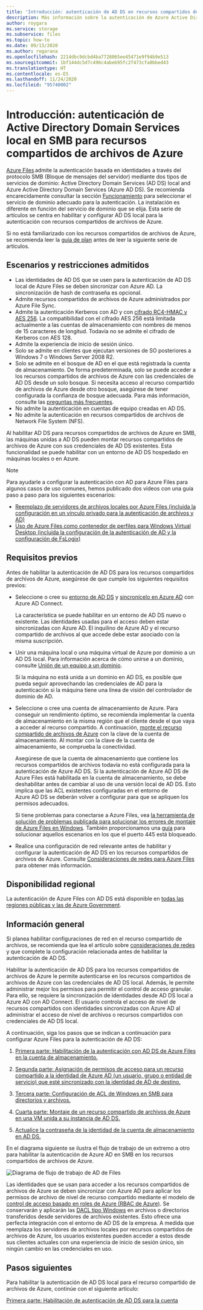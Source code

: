 ```yaml
---
title: 'Introducción: autenticación de AD DS en recursos compartidos de archivos de Azure'
description: Más información sobre la autenticación de Azure Active Directory Domain Services (Azure DS) para recursos compartidos de archivos de Azure En este artículo se abordan los escenarios de soporte técnico y la disponibilidad, y se explica cómo funcionan los permisos entre AD DS y Azure Active Directory.
author: roygara
ms.service: storage
ms.subservice: files
ms.topic: how-to
ms.date: 09/13/2020
ms.author: rogarana
ms.openlocfilehash: 2214dbc9dcbd4ba7728065ee45471e9f94b9e513
ms.sourcegitcommit: 1bf144dc5d7c496c4abeb95fc2f473cfa0bbed43
ms.translationtype: HT
ms.contentlocale: es-ES
ms.lasthandoff: 11/24/2020
ms.locfileid: "95740002"
---
```

# <a name="overview---on-premises-active-directory-domain-services-authentication-over-smb-for-azure-file-shares"></a>Introducción: autenticación de Active Directory Domain Services local en SMB para recursos compartidos de archivos de Azure

[Azure Files](storage-files-introduction.md) admite la autenticación basada en identidades a través del protocolo SMB (Bloque de mensajes del servidor) mediante dos tipos de servicios de dominio: Active Directory Domain Services (AD DS) local and Azure Active Directory Domain Services (Azure AD DS). Se recomienda encarecidamente consultar la sección [Funcionamiento](./storage-files-active-directory-overview.md#how-it-works) para seleccionar el servicio de dominio adecuado para la autenticación. La instalación es diferente en función del servicio de dominio que se elija. Esta serie de artículos se centra en habilitar y configurar AD DS local para la autenticación con recursos compartidos de archivos de Azure.

Si no está familiarizado con los recursos compartidos de archivos de Azure, se recomienda leer la [guía de plan](storage-files-planning.md) antes de leer la siguiente serie de artículos.

## <a name="supported-scenarios-and-restrictions"></a>Escenarios y restricciones admitidos

- Las identidades de AD DS que se usen para la autenticación de AD DS local de Azure Files se deben sincronizar con Azure AD. La sincronización de hash de contraseña es opcional. 
- Admite recursos compartidos de archivos de Azure administrados por Azure File Sync.
- Admite la autenticación Kerberos con AD y con [cifrado RC4-HMAC y AES 256](./storage-troubleshoot-windows-file-connection-problems.md#azure-files-on-premises-ad-ds-authentication-support-for-aes-256-kerberos-encryption). La compatibilidad con el cifrado AES 256 está limitada actualmente a las cuentas de almacenamiento con nombres de menos de 15 caracteres de longitud. Todavía no se admite el cifrado de Kerberos con AES 128.
- Admite la experiencia de inicio de sesión único.
- Solo se admite en clientes que ejecutan versiones de SO posteriores a Windows 7 o Windows Server 2008 R2.
- Solo se admite en el bosque de AD en el que está registrada la cuenta de almacenamiento. De forma predeterminada, solo se puede acceder a los recursos compartidos de archivos de Azure con las credenciales de AD DS desde un solo bosque. Si necesita acceso al recurso compartido de archivos de Azure desde otro bosque, asegúrese de tener configurada la confianza de bosque adecuada. Para más información, consulte las [preguntas más frecuentes](storage-files-faq.md#ad-ds--azure-ad-ds-authentication).
- No admite la autenticación en cuentas de equipo creadas en AD DS.
- No admite la autenticación en recursos compartidos de archivos de Network File System (NFS).

Al habilitar AD DS para recursos compartidos de archivos de Azure en SMB, las máquinas unidas a AD DS pueden montar recursos compartidos de archivos de Azure con sus credenciales de AD DS existentes. Esta funcionalidad se puede habilitar con un entorno de AD DS hospedado en máquinas locales o en Azure.

> [!NOTE]
> Para ayudarle a configurar la autenticación con AD para Azure Files para algunos casos de uso comunes, hemos publicado dos vídeos con una guía paso a paso para los siguientes escenarios:
> - [Reemplazo de servidores de archivos locales por Azure Files (incluida la configuración en un vínculo privado para la autenticación de archivos y AD)](https://sec.ch9.ms/ch9/3358/0addac01-3606-4e30-ad7b-f195f3ab3358/ITOpsTalkAzureFiles_high.mp4)
> - [Uso de Azure Files como contenedor de perfiles para Windows Virtual Desktop (incluida la configuración de la autenticación de AD y la configuración de FsLogix)](https://www.youtube.com/embed/9S5A1IJqfOQ)

## <a name="prerequisites"></a>Requisitos previos 

Antes de habilitar la autenticación de AD DS para los recursos compartidos de archivos de Azure, asegúrese de que cumple los siguientes requisitos previos: 

- Seleccione o cree su [entorno de AD DS](/windows-server/identity/ad-ds/get-started/virtual-dc/active-directory-domain-services-overview) y [sincronícelo en Azure AD](../../active-directory/hybrid/how-to-connect-install-roadmap.md) con Azure AD Connect. 

    La característica se puede habilitar en un entorno de AD DS nuevo o existente. Las identidades usadas para el acceso deben estar sincronizadas con Azure AD. El inquilino de Azure AD y el recurso compartido de archivos al que accede debe estar asociado con la misma suscripción.

- Unir una máquina local o una máquina virtual de Azure por dominio a un AD DS local. Para información acerca de cómo unirse a un dominio, consulte [Unión de un equipo a un dominio](/windows-server/identity/ad-fs/deployment/join-a-computer-to-a-domain).

    Si la máquina no está unida a un dominio en AD DS, es posible que pueda seguir aprovechando las credenciales de AD para la autenticación si la máquina tiene una línea de visión del controlador de dominio de AD.

- Seleccione o cree una cuenta de almacenamiento de Azure.  Para conseguir un rendimiento óptimo, se recomienda implementar la cuenta de almacenamiento en la misma región que el cliente desde el que vaya a acceder al recurso compartido. A continuación, [monte el recurso compartido de archivos de Azure](storage-how-to-use-files-windows.md) con la clave de la cuenta de almacenamiento. Al montar con la clave de la cuenta de almacenamiento, se comprueba la conectividad.

    Asegúrese de que la cuenta de almacenamiento que contiene los recursos compartidos de archivos todavía no está configurada para la autenticación de Azure AD DS. Si la autenticación de Azure AD DS de Azure Files está habilitada en la cuenta de almacenamiento, se debe deshabilitar antes de cambiar al uso de una versión local de AD DS. Esto implica que las ACL existentes configuradas en el entorno de Azure AD DS se deberán volver a configurar para que se apliquen los permisos adecuados.


    Si tiene problemas para conectarse a Azure Files, vea [la herramienta de solución de problemas publicada para solucionar los errores de montaje de Azure Files en Windows](https://azure.microsoft.com/blog/new-troubleshooting-diagnostics-for-azure-files-mounting-errors-on-windows/). También proporcionamos una [guía](./storage-files-faq.md#on-premises-access) para solucionar aquellos escenarios en los que el puerto 445 está bloqueado. 


- Realice una configuración de red relevante antes de habilitar y configurar la autenticación de AD DS en los recursos compartidos de archivos de Azure. Consulte [Consideraciones de redes para Azure Files](storage-files-networking-overview.md) para obtener más información.

## <a name="regional-availability"></a>Disponibilidad regional

La autenticación de Azure Files con AD DS está disponible en [todas las regiones públicas y las de Azure Government](https://azure.microsoft.com/global-infrastructure/locations/).

## <a name="overview"></a>Información general

Si planea habilitar configuraciones de red en el recurso compartido de archivos, se recomienda que lea el artículo sobre [consideraciones de redes](./storage-files-networking-overview.md) y que complete la configuración relacionada antes de habilitar la autenticación de AD DS.

Habilitar la autenticación de AD DS para los recursos compartidos de archivos de Azure le permite autenticarse en los recursos compartidos de archivos de Azure con las credenciales de AD DS local. Además, le permite administrar mejor los permisos para permitir el control de acceso granular. Para ello, se requiere la sincronización de identidades desde AD DS local a Azure AD con AD Connect. El usuario controla el acceso de nivel de recursos compartidos con identidades sincronizadas con Azure AD al administrar el acceso de nivel de archivos o recursos compartidos con credenciales de AD DS local.

A continuación, siga los pasos que se indican a continuación para configurar Azure Files para la autenticación de AD DS: 

1. [Primera parte: Habilitación de la autenticación con AD DS de Azure Files en la cuenta de almacenamiento.](storage-files-identity-ad-ds-enable.md)

1. [Segunda parte: Asignación de permisos de acceso para un recurso compartido a la identidad de Azure AD (un usuario, grupo o entidad de servicio) que esté sincronizado con la identidad de AD de destino.](storage-files-identity-ad-ds-assign-permissions.md)

1. [Tercera parte: Configuración de ACL de Windows en SMB para directorios y archivos.](storage-files-identity-ad-ds-configure-permissions.md)
 
1. [Cuarta parte: Montaje de un recurso compartido de archivos de Azure en una VM unida a su instancia de AD DS.](storage-files-identity-ad-ds-mount-file-share.md)

1. [Actualice la contraseña de la identidad de la cuenta de almacenamiento en AD DS.](storage-files-identity-ad-ds-update-password.md)

En el diagrama siguiente se ilustra el flujo de trabajo de un extremo a otro para habilitar la autenticación de Azure AD en SMB en los recursos compartidos de archivos de Azure. 

![Diagrama de flujo de trabajo de AD de Files](media/storage-files-active-directory-domain-services-enable/diagram-files-ad.png)

Las identidades que se usan para acceder a los recursos compartidos de archivos de Azure se deben sincronizar con Azure AD para aplicar los permisos de archivo de nivel de recurso compartido mediante el modelo de [control de acceso basado en roles de Azure (RBAC de Azure)](../../role-based-access-control/overview.md). Se conservarán y aplicarán las [DACL tipo Windows](/previous-versions/technet-magazine/cc161041(v=msdn.10)) en archivos o directorios transferidos desde servidores de archivos existentes. Esto ofrece una perfecta integración con el entorno de AD DS de la empresa. A medida que reemplaza los servidores de archivos locales por recursos compartidos de archivos de Azure, los usuarios existentes pueden acceder a estos desde sus clientes actuales con una experiencia de inicio de sesión único, sin ningún cambio en las credenciales en uso.  

## <a name="next-steps"></a>Pasos siguientes

Para habilitar la autenticación de AD DS local para el recurso compartido de archivos de Azure, continúe con el siguiente artículo:

[Primera parte: Habilitación de autenticación de AD DS para la cuenta](storage-files-identity-ad-ds-enable.md)
